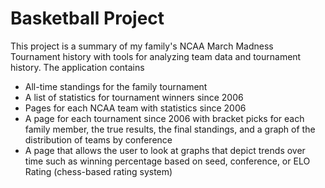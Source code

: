 # Basketball Project
This project is a summary of my family's NCAA March Madness Tournament history
with tools for analyzing team data and tournament history. The application contains

* All-time standings for the family tournament
* A list of statistics for tournament winners since 2006
* Pages for each NCAA team with statistics since 2006
* A page for each tournament since 2006 with bracket picks for each family member,
the true results, the final standings, and a graph of the distribution of teams
by conference
* A page that allows the user to look at graphs that depict trends over time such
as winning percentage based on seed, conference, or ELO Rating (chess-based rating system)
